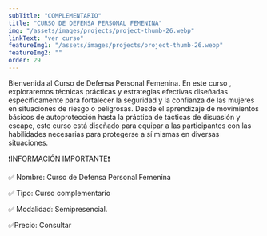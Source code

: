 ```yaml
---
subTitle: "COMPLEMENTARIO" 
title: "CURSO DE DEFENSA PERSONAL FEMENINA"
img: "/assets/images/projects/project-thumb-26.webp"
linkText: "ver curso"
featureImg1: "/assets/images/projects/project-thumb-26.webp"
featureImg2: ""
order: 29
---
```

Bienvenida al Curso de Defensa Personal Femenina. En este curso , exploraremos técnicas prácticas y estrategias efectivas 
diseñadas específicamente para fortalecer la seguridad y la confianza de las mujeres en situaciones de riesgo o peligrosas. 
Desde el aprendizaje de movimientos básicos de autoprotección hasta la práctica de tácticas de disuasión y escape, este 
curso está diseñado para equipar a las participantes con las habilidades necesarias para protegerse a sí mismas en diversas situaciones.

❗️INFORMACIÓN IMPORTANTE❗️

✅ Nombre: Curso de Defensa Personal Femenina

✅ Tipo: Curso complementario

✅ Modalidad: Semipresencial.

✅Precio: Consultar